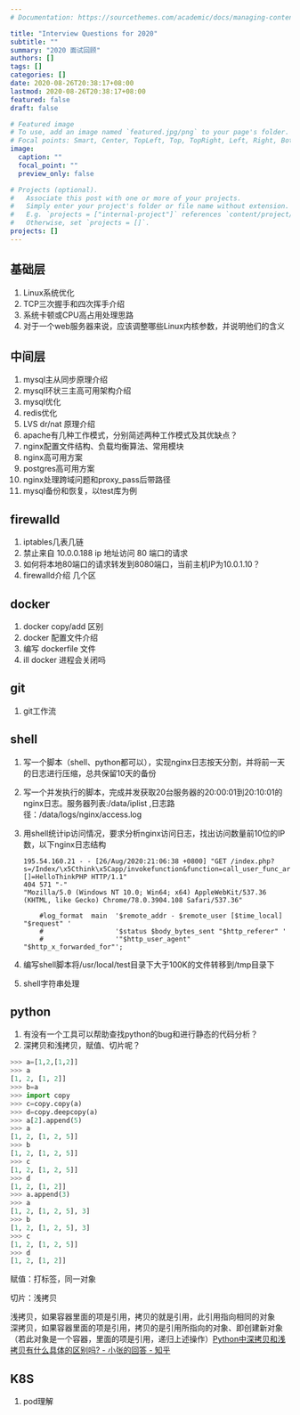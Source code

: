 ```yaml
---
# Documentation: https://sourcethemes.com/academic/docs/managing-content/

title: "Interview Questions for 2020"
subtitle: ""
summary: "2020 面试回顾"
authors: []
tags: []
categories: []
date: 2020-08-26T20:38:17+08:00
lastmod: 2020-08-26T20:38:17+08:00
featured: false
draft: false

# Featured image
# To use, add an image named `featured.jpg/png` to your page's folder.
# Focal points: Smart, Center, TopLeft, Top, TopRight, Left, Right, BottomLeft, Bottom, BottomRight.
image:
  caption: ""
  focal_point: ""
  preview_only: false

# Projects (optional).
#   Associate this post with one or more of your projects.
#   Simply enter your project's folder or file name without extension.
#   E.g. `projects = ["internal-project"]` references `content/project/deep-learning/index.md`.
#   Otherwise, set `projects = []`.
projects: []
---
```


## 基础层

1. Linux系统优化
2. TCP三次握手和四次挥手介绍
3. 系统卡顿或CPU高占用处理思路
4. 对于一个web服务器来说，应该调整哪些Linux内核参数，并说明他们的含义

## 中间层

1. mysql主从同步原理介绍
2. mysql环状三主高可用架构介绍
3. mysql优化
4. redis优化
5. LVS dr/nat 原理介绍
6. apache有几种工作模式，分别简述两种工作模式及其优缺点？
7. nginx配置文件结构、负载均衡算法、常用模块
8. nginx高可用方案
9. postgres高可用方案
10. nginx处理跨域问题和proxy_pass后带路径
11. mysql备份和恢复，以test库为例

## firewalld

1. iptables几表几链
2. 禁止来自 10.0.0.188 ip 地址访问 80 端口的请求
3. 如何将本地80端口的请求转发到8080端口，当前主机IP为10.0.1.10？
4. firewalld介绍 几个区

## docker

1. docker copy/add 区别
2. docker 配置文件介绍
3. 编写 dockerfile 文件
4. ill docker 进程会关闭吗

## git

1. git工作流

## shell

1. 写一个脚本（shell、python都可以），实现nginx日志按天分割，并将前一天的日志进行压缩，总共保留10天的备份

2. 写一个并发执行的脚本，完成并发获取20台服务器的20:00:01到20:10:01的nginx日志。服务器列表:/data/iplist ,日志路径：/data/logs/nginx/access.log

3. 用shell统计ip访问情况，要求分析nginx访问日志，找出访问数量前10位的IP数，以下nginx日志结构

   ```
   195.54.160.21 - - [26/Aug/2020:21:06:38 +0800] "GET /index.php?s=/Index/\x5Cthink\x5Capp/invokefunction&function=call_user_func_array&vars[0]=md5&vars[1][]=HelloThinkPHP HTTP/1.1" 
   404 571 "-" 
   "Mozilla/5.0 (Windows NT 10.0; Win64; x64) AppleWebKit/537.36 (KHTML, like Gecko) Chrome/78.0.3904.108 Safari/537.36"
   
       #log_format  main  '$remote_addr - $remote_user [$time_local] "$request" '
       #                  '$status $body_bytes_sent "$http_referer" '
       #                  '"$http_user_agent" "$http_x_forwarded_for"';
   ```

4. 编写shell脚本将/usr/local/test目录下大于100K的文件转移到/tmp目录下

5. shell字符串处理

## python

1. 有没有一个工具可以帮助查找python的bug和进行静态的代码分析？
2. 深拷贝和浅拷贝，赋值、切片呢？

```python
>>> a=[1,2,[1,2]]
>>> a
[1, 2, [1, 2]]
>>> b=a
>>> import copy
>>> c=copy.copy(a)
>>> d=copy.deepcopy(a)
>>> a[2].append(5)
>>> a
[1, 2, [1, 2, 5]]
>>> b
[1, 2, [1, 2, 5]]
>>> c
[1, 2, [1, 2, 5]]
>>> d
[1, 2, [1, 2]]
>>> a.append(3)
>>> a
[1, 2, [1, 2, 5], 3]
>>> b
[1, 2, [1, 2, 5], 3]
>>> c
[1, 2, [1, 2, 5]]
>>> d
[1, 2, [1, 2]]
```

赋值：打标签，同一对象

切片：浅拷贝

浅拷贝，如果容器里面的项是引用，拷贝的就是引用，此引用指向相同的对象  
深拷贝，如果容器里面的项是引用，拷贝的是引用所指向的对象、即创建新对象（若此对象是一个容器，里面的项是引用，递归上述操作）[Python中深拷贝和浅拷贝有什么具体的区别吗? - 小张的回答 - 知乎](https://www.zhihu.com/question/326409605/answer/699059739)

## K8S

1. pod理解

